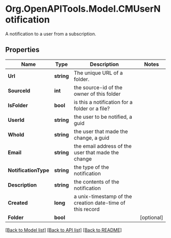 # Org.OpenAPITools.Model.CMUserNotification
A notification to a user from a subscription.

## Properties

Name | Type | Description | Notes
------------ | ------------- | ------------- | -------------
**Url** | **string** | The unique URL of a folder. | 
**SourceId** | **int** | the source-id of the owner of this folder | 
**IsFolder** | **bool** | is this a notification for a folder or a file? | 
**UserId** | **string** | the user to be notified, a guid | 
**WhoId** | **string** | the user that made the change, a guid | 
**Email** | **string** | the email address of the user that made the change | 
**NotificationType** | **string** | the type of the notification | 
**Description** | **string** | the contents of the notification | 
**Created** | **long** | a unix-timestamp of the creation date-time of this record | 
**Folder** | **bool** |  | [optional] 

[[Back to Model list]](../README.md#documentation-for-models) [[Back to API list]](../README.md#documentation-for-api-endpoints) [[Back to README]](../README.md)

